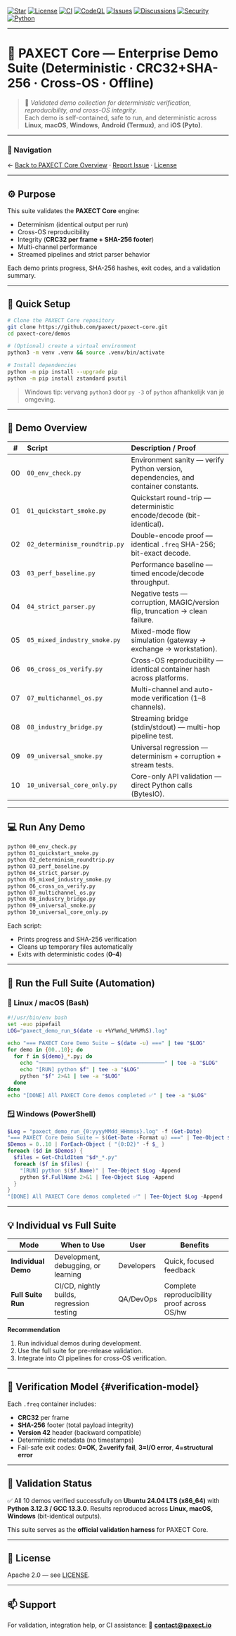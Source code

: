 [![Star](https://img.shields.io/badge/⭐%20Star-this%20repo-orange)](../../stargazers)
[![License](https://img.shields.io/badge/License-Apache_2.0-blue.svg)](../LICENSE)
[![CI](https://img.shields.io/badge/CI-passing-brightgreen.svg)](../../actions)
[![CodeQL](https://img.shields.io/badge/CodeQL-active-lightgrey.svg)](../../actions)
[![Issues](https://img.shields.io/badge/Issues-open-blue)](../../issues)
[![Discussions](https://img.shields.io/badge/Discuss-join-blue)](../../discussions)
[![Security](https://img.shields.io/badge/Security-responsible%20disclosure-informational)](../SECURITY.md)
[![Python](https://img.shields.io/badge/Python-3.12+-informational)](#)

---
# 🧠 PAXECT Core — Enterprise Demo Suite (Deterministic · CRC32+SHA-256 · Cross-OS · Offline)

> 💬 *Validated demo collection for deterministic verification, reproducibility, and cross-OS integrity.*  
> Each demo is self-contained, safe to run, and deterministic across **Linux**, **macOS**, **Windows**, **Android (Termux)**, and **iOS (Pyto)**.

---

### 🔗 Navigation
← [Back to PAXECT Core Overview](../README.md) · [Report Issue](https://github.com/PAXECT-Interface/PAXECT---Core/issues) · [License](../LICENSE)

---

## ⚙️ Purpose
This suite validates the **PAXECT Core** engine:

- Determinism (identical output per run)
- Cross-OS reproducibility
- Integrity (**CRC32 per frame + SHA-256 footer**)
- Multi-channel performance
- Streamed pipelines and strict parser behavior

Each demo prints progress, SHA-256 hashes, exit codes, and a validation summary.

---

## 🚀 Quick Setup

```bash
# Clone the PAXECT Core repository
git clone https://github.com/paxect/paxect-core.git
cd paxect-core/demos

# (Optional) create a virtual environment
python3 -m venv .venv && source .venv/bin/activate

# Install dependencies
python -m pip install --upgrade pip
python -m pip install zstandard psutil
````

> Windows tip: vervang `python3` door `py -3` of `python` afhankelijk van je omgeving.

---

## 🧩 Demo Overview

|  #  | Script                        | Description / Proof                                                                |
| :-: | :---------------------------- | :--------------------------------------------------------------------------------- |
|  00 | `00_env_check.py`             | Environment sanity — verify Python version, dependencies, and container constants. |
|  01 | `01_quickstart_smoke.py`      | Quickstart round-trip — deterministic encode/decode (bit-identical).               |
|  02 | `02_determinism_roundtrip.py` | Double-encode proof — identical `.freq` SHA-256; bit-exact decode.                 |
|  03 | `03_perf_baseline.py`         | Performance baseline — timed encode/decode throughput.                             |
|  04 | `04_strict_parser.py`         | Negative tests — corruption, MAGIC/version flip, truncation → clean failure.       |
|  05 | `05_mixed_industry_smoke.py`  | Mixed-mode flow simulation (gateway → exchange → workstation).                     |
|  06 | `06_cross_os_verify.py`       | Cross-OS reproducibility — identical container hash across platforms.              |
|  07 | `07_multichannel_os.py`       | Multi-channel and auto-mode verification (1–8 channels).                           |
|  08 | `08_industry_bridge.py`       | Streaming bridge (stdin/stdout) — multi-hop pipeline test.                         |
|  09 | `09_universal_smoke.py`       | Universal regression — determinism + corruption + stream tests.                    |
|  10 | `10_universal_core_only.py`   | Core-only API validation — direct Python calls (BytesIO).                          |

---

## 💻 Run Any Demo

```bash
python 00_env_check.py
python 01_quickstart_smoke.py
python 02_determinism_roundtrip.py
python 03_perf_baseline.py
python 04_strict_parser.py
python 05_mixed_industry_smoke.py
python 06_cross_os_verify.py
python 07_multichannel_os.py
python 08_industry_bridge.py
python 09_universal_smoke.py
python 10_universal_core_only.py
```

Each script:

* Prints progress and SHA-256 verification
* Cleans up temporary files automatically
* Exits with deterministic codes (**0–4**)

---

## 🧱 Run the Full Suite (Automation)

### 🐧 Linux / macOS (Bash)

```bash
#!/usr/bin/env bash
set -euo pipefail
LOG="paxect_demo_run_$(date -u +%Y%m%d_%H%M%S).log"

echo "=== PAXECT Core Demo Suite — $(date -u) ===" | tee "$LOG"
for demo in {00..10}; do
  for f in ${demo}_*.py; do
    echo "────────────────────────────────────────" | tee -a "$LOG"
    echo "[RUN] python $f" | tee -a "$LOG"
    python "$f" 2>&1 | tee -a "$LOG"
  done
done
echo "[DONE] All PAXECT Core demos completed ✅" | tee -a "$LOG"
```

### 🪟 Windows (PowerShell)

```powershell
$Log = "paxect_demo_run_{0:yyyyMMdd_HHmmss}.log" -f (Get-Date)
"=== PAXECT Core Demo Suite — $(Get-Date -Format u) ===" | Tee-Object $Log
$Demos = 0..10 | ForEach-Object { "{0:D2}" -f $_ }
foreach ($d in $Demos) {
  $files = Get-ChildItem "$d*_*.py"
  foreach ($f in $files) {
    "[RUN] python $($f.Name)" | Tee-Object $Log -Append
    python $f.FullName 2>&1 | Tee-Object $Log -Append
  }
}
"[DONE] All PAXECT Core demos completed ✅" | Tee-Object $Log -Append
```

---

## 💡 Individual vs Full Suite

| Mode                | When to Use                               | User       | Benefits                                    |
| ------------------- | ----------------------------------------- | ---------- | ------------------------------------------- |
| **Individual Demo** | Development, debugging, or learning       | Developers | Quick, focused feedback                     |
| **Full Suite Run**  | CI/CD, nightly builds, regression testing | QA/DevOps  | Complete reproducibility proof across OS/hw |

**Recommendation**

1. Run individual demos during development.
2. Use the full suite for pre-release validation.
3. Integrate into CI pipelines for cross-OS verification.

---

## 🧾 Verification Model {#verification-model}

Each `.freq` container includes:

* **CRC32** per frame
* **SHA-256** footer (total payload integrity)
* **Version 42** header (backward compatible)
* Deterministic metadata (no timestamps)
* Fail-safe exit codes: **0=OK**, **2=verify fail**, **3=I/O error**, **4=structural error**

---

## 🏁 Validation Status

✅ All 10 demos verified successfully on **Ubuntu 24.04 LTS (x86_64)** with **Python 3.12.3 / GCC 13.3.0**.
Results reproduced across **Linux, macOS, Windows** (bit-identical outputs).

This suite serves as the **official validation harness** for PAXECT Core.

---

## 📜 License

Apache 2.0 — see [LICENSE](../LICENSE).

---

## 📫 Support

For validation, integration help, or CI assistance:
📧 **[contact@paxect.io](mailto:contact@paxect.io)**

```



